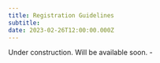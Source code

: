 ```yaml
---
title: Registration Guidelines
subtitle: 
date: 2023-02-26T12:00:00.000Z
---
```

Under construction. Will be available soon.
\-
